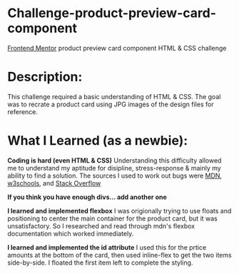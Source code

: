 # Challenge-product-preview-card-component
[Frontend Mentor](https://www.frontendmentor.io/) product preview card component HTML &amp; CSS challenge

# Description:

This challenge required a basic understanding of HTML & CSS. The goal was to recrate a product card using JPG images of the design files for reference.

# What I Learned (as a newbie):
**Coding is hard (even HTML & CSS)**
Understanding this difficulty allowed me to understand my aptitude for disipline, stress-response & mainly my ability to find a solution. The sources I used to work out bugs were [MDN](https://developer.mozilla.org/en-US/), [w3schools](https://www.w3schools.com/), and [Stack Overflow](https://stackoverflow.com/)

**If you think you have enough divs... add another one**

**I learned and implemented flexbox**
I was origionally trying to use floats and positioning to center the main container for the product card, but it was unsatisfactory. So I researched and read through mdn's flexbox documentation which worked immediately.

**I learned and implemented the id attribute**
I used this for the prtice amounts at the bottom of the card, then used inline-flex to get the two items side-by-side. I floated the first item left to complete the styling.


